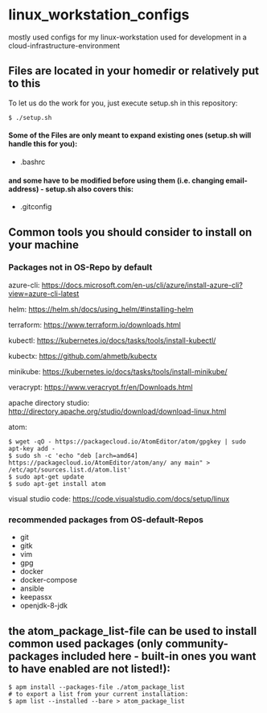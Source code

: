 # linux_workstation_configs
mostly used configs for my linux-workstation used for development in a cloud-infrastructure-environment

## Files are located in your homedir or relatively put to this

To let us do the work for you, just execute setup.sh in this repository:
```console
$ ./setup.sh
```

#### Some of the Files are only meant to expand existing ones (setup.sh will handle this for you):
  - .bashrc

#### and some have to be modified before using them (i.e. changing email-address) - setup.sh also covers this:
  - .gitconfig

## Common tools you should consider to install on your machine

### Packages not in OS-Repo by default

azure-cli:
https://docs.microsoft.com/en-us/cli/azure/install-azure-cli?view=azure-cli-latest

helm:
https://helm.sh/docs/using_helm/#installing-helm

terraform:
https://www.terraform.io/downloads.html

kubectl:
https://kubernetes.io/docs/tasks/tools/install-kubectl/

kubectx:
https://github.com/ahmetb/kubectx

minikube:
https://kubernetes.io/docs/tasks/tools/install-minikube/

veracrypt:
https://www.veracrypt.fr/en/Downloads.html

apache directory studio:
http://directory.apache.org/studio/download/download-linux.html

atom:
```console
$ wget -qO - https://packagecloud.io/AtomEditor/atom/gpgkey | sudo apt-key add -
$ sudo sh -c 'echo "deb [arch=amd64] https://packagecloud.io/AtomEditor/atom/any/ any main" > /etc/apt/sources.list.d/atom.list'
$ sudo apt-get update
$ sudo apt-get install atom
```

visual studio code:
https://code.visualstudio.com/docs/setup/linux


### recommended packages from OS-default-Repos
  - git
  - gitk
  - vim
  - gpg
  - docker
  - docker-compose
  - ansible
  - keepassx
  - openjdk-8-jdk


## the atom_package_list-file can be used to install common used packages (only community-packages included here - built-in ones you want to have enabled are not listed!):
```console
$ apm install --packages-file ./atom_package_list
# to export a list from your current installation:
$ apm list --installed --bare > atom_package_list
```
